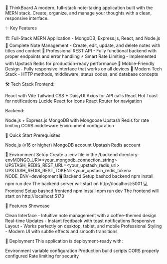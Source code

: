 🧠 ThinkBoard
A modern, full-stack note-taking application built with the MERN stack. Create, organize, and manage your thoughts with a clean, responsive interface.

✨ Key Features

🏗️ Full-Stack MERN Application - MongoDB, Express.js, React, and Node.js
📝 Complete Note Management - Create, edit, update, and delete notes with titles and content
🎯 Professional REST API - Fully functional backend with proper endpoints and error handling
⚡ Smart Rate Limiting - Implemented with Upstash Redis for production-ready performance
📱 Mobile-Friendly Design - Fully responsive interface that works on all devices
🌟 Modern Tech Stack - HTTP methods, middleware, status codes, and database concepts

🛠️ Tech Stack
Frontend:

React with Vite
Tailwind CSS + DaisyUI
Axios for API calls
React Hot Toast for notifications
Lucide React for icons
React Router for navigation

Backend:

Node.js + Express.js
MongoDB with Mongoose
Upstash Redis for rate limiting
CORS middleware
Environment configuration

🚀 Quick Start
Prerequisites

Node.js (v16 or higher)
MongoDB account
Upstash Redis account

🔧 Environment Setup
Create a .env file in the /backend directory:
envMONGO_URI=<your_mongodb_connection_string>
UPSTASH_REDIS_REST_URL=<your_upstash_redis_url>
UPSTASH_REDIS_REST_TOKEN=<your_upstash_redis_token>
NODE_ENV=development
🖥️ Backend Setup
bashcd backend
npm install
npm run dev
The backend server will start on http://localhost:5001
💻 Frontend Setup
bashcd frontend
npm install
npm run dev
The frontend will start on http://localhost:5173

🎨 Features Showcase

Clean Interface - Intuitive note management with a coffee-themed design
Real-time Updates - Instant feedback with toast notifications
Responsive Layout - Works perfectly on desktop, tablet, and mobile
Professional Styling - Modern UI with subtle effects and smooth transitions

🚀 Deployment
This application is deployment-ready with:

Environment variable configuration
Production build scripts
CORS properly configured
Rate limiting for security
